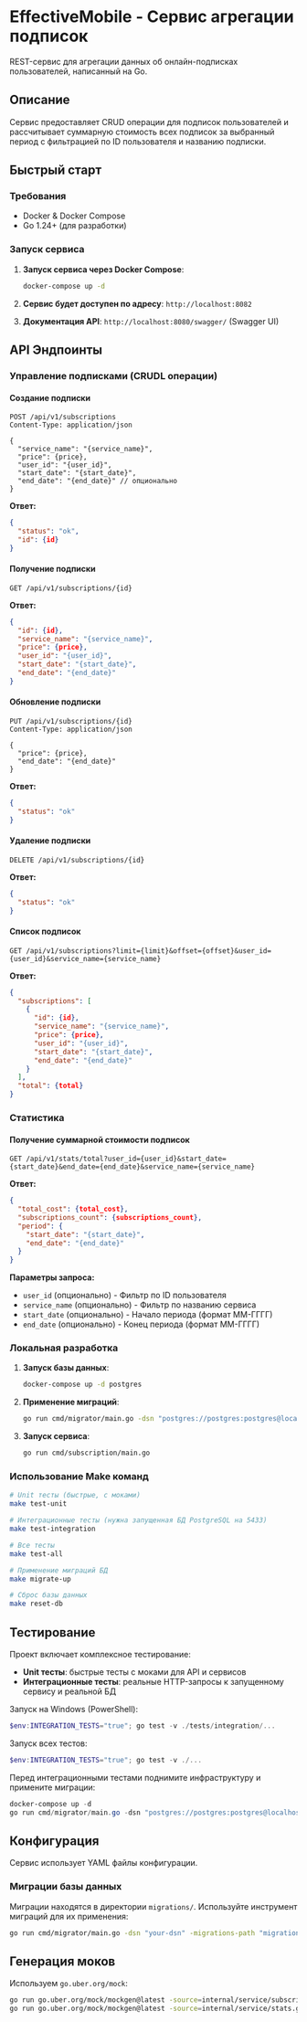 # EffectiveMobile - Сервис агрегации подписок

REST-сервис для агрегации данных об онлайн-подписках пользователей, написанный на Go.

## Описание

Сервис предоставляет CRUD операции для подписок пользователей и рассчитывает суммарную стоимость всех подписок за выбранный период с фильтрацией по ID пользователя и названию подписки.

## Быстрый старт

### Требования
- Docker & Docker Compose
- Go 1.24+ (для разработки)

### Запуск сервиса

1. **Запуск сервиса через Docker Compose**:
   ```bash
   docker-compose up -d
   ```

2. **Сервис будет доступен по адресу**: `http://localhost:8082`

3. **Документация API**: `http://localhost:8080/swagger/` (Swagger UI)

## API Эндпоинты

### Управление подписками (CRUDL операции)

#### Создание подписки
```http
POST /api/v1/subscriptions
Content-Type: application/json

{
  "service_name": "{service_name}",
  "price": {price},
  "user_id": "{user_id}",
  "start_date": "{start_date}",
  "end_date": "{end_date}" // опционально
}
```

**Ответ:**
```json
{
  "status": "ok",
  "id": {id}
}
```

#### Получение подписки
```http
GET /api/v1/subscriptions/{id}
```

**Ответ:**
```json
{
  "id": {id},
  "service_name": "{service_name}",
  "price": {price},
  "user_id": "{user_id}",
  "start_date": "{start_date}",
  "end_date": "{end_date}"
}
```

#### Обновление подписки
```http
PUT /api/v1/subscriptions/{id}
Content-Type: application/json

{
  "price": {price},
  "end_date": "{end_date}"
}
```

**Ответ:**
```json
{
  "status": "ok"
}
```

#### Удаление подписки
```http
DELETE /api/v1/subscriptions/{id}
```

**Ответ:**
```json
{
  "status": "ok"
}
```

#### Список подписок
```http
GET /api/v1/subscriptions?limit={limit}&offset={offset}&user_id={user_id}&service_name={service_name}
```

**Ответ:**
```json
{
  "subscriptions": [
    {
      "id": {id},
      "service_name": "{service_name}",
      "price": {price},
      "user_id": "{user_id}",
      "start_date": "{start_date}",
      "end_date": "{end_date}"
    }
  ],
  "total": {total}
}
```

### Статистика

#### Получение суммарной стоимости подписок
```http
GET /api/v1/stats/total?user_id={user_id}&start_date={start_date}&end_date={end_date}&service_name={service_name}
```

**Ответ:**
```json
{
  "total_cost": {total_cost},
  "subscriptions_count": {subscriptions_count},
  "period": {
    "start_date": "{start_date}",
    "end_date": "{end_date}"
  }
}
```

**Параметры запроса:**
- `user_id` (опционально) - Фильтр по ID пользователя
- `service_name` (опционально) - Фильтр по названию сервиса
- `start_date` (опционально) - Начало периода (формат ММ-ГГГГ)
- `end_date` (опционально) - Конец периода (формат ММ-ГГГГ)

### Локальная разработка

1. **Запуск базы данных**:
   ```bash
   docker-compose up -d postgres
   ```

2. **Применение миграций**:
   ```bash
   go run cmd/migrator/main.go -dsn "postgres://postgres:postgres@localhost:5433/subscriptions?sslmode=disable" -migrations-path "migrations"
   ```

3. **Запуск сервиса**:
   ```bash
   go run cmd/subscription/main.go
   ```

### Использование Make команд

```bash
# Unit тесты (быстрые, с моками)
make test-unit

# Интеграционные тесты (нужна запущенная БД PostgreSQL на 5433)
make test-integration

# Все тесты
make test-all

# Применение миграций БД
make migrate-up

# Сброс базы данных
make reset-db
```

## Тестирование

Проект включает комплексное тестирование:

- **Unit тесты**: быстрые тесты с моками для API и сервисов
- **Интеграционные тесты**: реальные HTTP-запросы к запущенному сервису и реальной БД

Запуск на Windows (PowerShell):
```powershell
$env:INTEGRATION_TESTS="true"; go test -v ./tests/integration/...
```

Запуск всех тестов:
```powershell
$env:INTEGRATION_TESTS="true"; go test -v ./...
```

Перед интеграционными тестами поднимите инфраструктуру и примените миграции:
```powershell
docker-compose up -d
go run cmd/migrator/main.go -dsn "postgres://postgres:postgres@localhost:5433/subscriptions?sslmode=disable" -migrations-path "migrations"
```

## Конфигурация

Сервис использует YAML файлы конфигурации. 

### Миграции базы данных

Миграции находятся в директории `migrations/`. Используйте инструмент миграций для их применения:

```bash
go run cmd/migrator/main.go -dsn "your-dsn" -migrations-path "migrations"
```

## Генерация моков

Используем `go.uber.org/mock`:
```bash
go run go.uber.org/mock/mockgen@latest -source=internal/service/subscription.go -destination=internal/service/subscription_mock.go -package=service
go run go.uber.org/mock/mockgen@latest -source=internal/service/stats.go -destination=internal/service/stats_mock.go -package=service
```